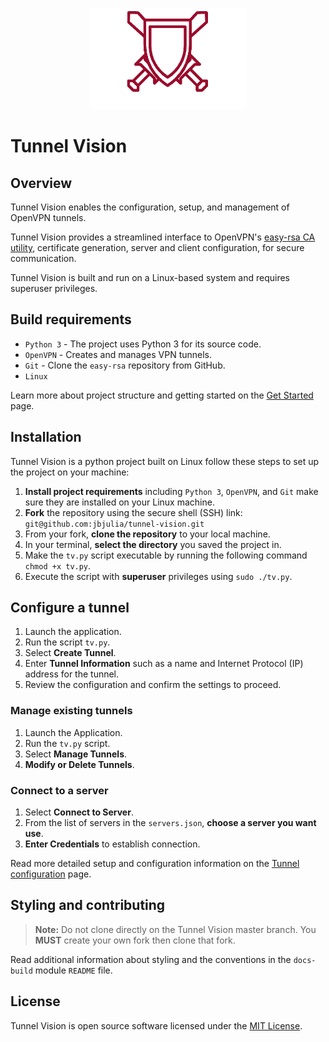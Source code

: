 <p align="center">
    <img alt="Tunnel vision logo" src="./docs/images/logo-galaxy.png"/>
</p>

# Tunnel Vision

## Overview

Tunnel Vision enables the configuration, setup, and management of OpenVPN
tunnels.

Tunnel Vision provides a streamlined interface to OpenVPN's [easy-rsa CA
utility](https://github.com/OpenVPN/easy-rsa), certificate generation, server
and client configuration, for secure communication.

Tunnel Vision is built and run on a Linux-based system and requires superuser
privileges.

## Build requirements

* `Python 3` - The project uses Python 3 for its source code.
* `OpenVPN` -  Creates and manages VPN tunnels.
* `Git` - Clone the `easy-rsa` repository from GitHub.
* `Linux`

Learn more about project structure and getting started on the [Get
Started](./docs/get-started.md) page.

## Installation

Tunnel Vision is a python project built on Linux follow these steps to set up
the project on your machine:

1. **Install project requirements** including `Python 3`, `OpenVPN`, and `Git`
   make sure they are installed on your Linux machine.
2. **Fork** the repository using the secure shell (SSH) link:
   `git@github.com:jbjulia/tunnel-vision.git`
3. From your fork, **clone the repository** to your local machine.
4. In your terminal, **select the directory** you saved the project in.
5. Make the `tv.py` script executable by running the following command `chmod
   +x tv.py`.
6. Execute the script with **superuser** privileges using `sudo ./tv.py`.

## Configure a tunnel

1. Launch the application.
2. Run the script `tv.py`.
3. Select **Create Tunnel**.
4. Enter **Tunnel Information** such as a name and Internet Protocol (IP)
   address for the tunnel.
5. Review the configuration and confirm the settings to proceed.

### Manage existing tunnels

1. Launch the Application.
2. Run the `tv.py` script.
3. Select **Manage Tunnels**.
4. **Modify or Delete Tunnels**.

### Connect to a server

1. Select **Connect to Server**.
2. From the list of servers in the `servers.json`, **choose a server you want
   use**.
3. **Enter Credentials** to establish connection.

Read more detailed setup and configuration information on the [Tunnel
configuration](./docs/tunnel-config.md) page.

## Styling and contributing

> **Note:** Do not clone directly on the Tunnel Vision master branch. You
> **MUST** create your own fork then clone that fork.

Read additional information about styling and the conventions in the `docs-build`
module `README` file.

## License

Tunnel Vision is open source software licensed under the [MIT License](LICENSE).
